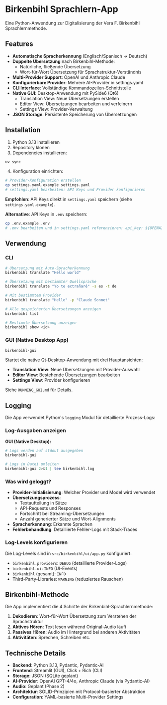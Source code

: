 # Birkenbihl Sprachlern-App

Eine Python-Anwendung zur Digitalisierung der Vera F. Birkenbihl Sprachlernmethode.

## Features

- **Automatische Spracherkennung** (Englisch/Spanisch → Deutsch)
- **Doppelte Übersetzung** nach Birkenbihl-Methode:
  - Natürliche, fließende Übersetzung
  - Wort-für-Wort Übersetzung für Sprachstruktur-Verständnis
- **Multi-Provider Support**: OpenAI und Anthropic Claude
- **Konfigurierbare Provider**: Mehrere AI-Provider in settings.yaml
- **CLI Interface**: Vollständige Kommandozeilen-Schnittstelle
- **Native GUI**: Desktop-Anwendung mit PySide6 (Qt6)
  - Translation View: Neue Übersetzungen erstellen
  - Editor View: Übersetzungen bearbeiten und verfeinern
  - Settings View: Provider-Verwaltung
- **JSON Storage**: Persistente Speicherung von Übersetzungen

## Installation

1. Python 3.13 installieren
2. Repository klonen
3. Dependencies installieren:

```bash
uv sync
```

4. Konfiguration einrichten:

```bash
# Provider-Konfiguration erstellen
cp settings.yaml.example settings.yaml
# settings.yaml bearbeiten: API Keys und Provider konfigurieren
```

**Empfohlen**: API Keys direkt in `settings.yaml` speichern (siehe `settings.yaml.example`).

**Alternative**: API Keys in `.env` speichern:
```bash
cp .env.example .env
# .env bearbeiten und in settings.yaml referenzieren: api_key: ${OPENAI_API_KEY}
```

## Verwendung

### CLI

```bash
# Übersetzung mit Auto-Spracherkennung
birkenbihl translate "Hello world"

# Übersetzung mit bestimmter Quellsprache
birkenbihl translate "Yo te extrañaré" -s es -t de

# Mit bestimmtem Provider
birkenbihl translate "Hello" -p "Claude Sonnet"

# Alle gespeicherten Übersetzungen anzeigen
birkenbihl list

# Bestimmte Übersetzung anzeigen
birkenbihl show <id>
```

### GUI (Native Desktop App)

```bash
birkenbihl-gui
```

Startet die native Qt-Desktop-Anwendung mit drei Hauptansichten:
- **Translation View**: Neue Übersetzungen mit Provider-Auswahl
- **Editor View**: Bestehende Übersetzungen bearbeiten
- **Settings View**: Provider konfigurieren

Siehe `RUNNING_GUI.md` für Details.

## Logging

Die App verwendet Python's `logging` Modul für detaillierte Prozess-Logs:

### Log-Ausgaben anzeigen

**GUI (Native Desktop):**
```bash
# Logs werden auf stdout ausgegeben
birkenbihl-gui

# Logs in Datei umleiten
birkenbihl-gui 2>&1 | tee birkenbihl.log
```

### Was wird geloggt?

- **Provider-Initialisierung**: Welcher Provider und Model wird verwendet
- **Übersetzungsprozess**:
  - Textaufteilung in Sätze
  - API-Requests und Responses
  - Fortschritt bei Streaming-Übersetzungen
  - Anzahl generierter Sätze und Wort-Alignments
- **Spracherkennung**: Erkannte Sprachen
- **Fehlerbehandlung**: Detaillierte Fehler-Logs mit Stack-Traces

### Log-Levels konfigurieren

Die Log-Levels sind in `src/birkenbihl/ui/app.py` konfiguriert:
- `birkenbihl.providers`: `DEBUG` (detaillierte Provider-Logs)
- `birkenbihl.ui`: `INFO` (UI-Events)
- `birkenbihl` (gesamt): `INFO`
- Third-Party-Libraries: `WARNING` (reduziertes Rauschen)

## Birkenbihl-Methode

Die App implementiert die 4 Schritte der Birkenbihl-Sprachlernmethode:

1. **Dekodieren**: Wort-für-Wort Übersetzung zum Verstehen der Sprachstruktur
2. **Aktives Hören**: Text lesen während Original-Audio läuft
3. **Passives Hören**: Audio im Hintergrund bei anderen Aktivitäten
4. **Aktivitäten**: Sprechen, Schreiben etc.

## Technische Details

- **Backend**: Python 3.13, Pydantic, Pydantic-AI
- **Frontend**: Streamlit (GUI), Click + Rich (CLI)
- **Storage**: JSON (SQLite geplant)
- **AI-Provider**: OpenAI GPT-4/4o, Anthropic Claude (via Pydantic-AI)
- **Audio**: Geplant (Phase 2)
- **Architektur**: SOLID-Prinzipien mit Protocol-basierter Abstraktion
- **Configuration**: YAML-basierte Multi-Provider Settings
